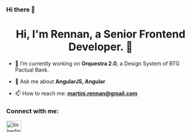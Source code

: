 ### Hi there 👋

<!--
**rennan/rennan** is a ✨ _special_ ✨ repository because its `README.md` (this file) appears on your GitHub profile.

Here are some ideas to get you started:

- 🔭 I’m currently working on ...
- 🌱 I’m currently learning ...
- 👯 I’m looking to collaborate on ...
- 🤔 I’m looking for help with ...
- 💬 Ask me about ...
- 📫 How to reach me: ...
- 😄 Pronouns: ...
- ⚡ Fun fact: ...
-->

<h1 align="center">Hi, I'm Rennan, a Senior Frontend Developer. 🚀</h1>

- 🔭 I’m currently working on **Orquestra 2.0**, a Design System of BTG Pactual Bank.

- 💬 Ask me about **AngularJS, Angular**

- 📫 How to reach me: **martini.rennan@gmail.com**

<h3 align="left">Connect with me:</h3>
<p align="left">
  <a href="https://www.linkedin.com/in/rennanmartini/" target="_blank">
    <img align="center" src="https://raw.githubusercontent.com/rahuldkjain/github-profile-readme-generator/master/src/images/icons/Social/linked-in-alt.svg"  alt="linkedin logo" height="30" width="40" />
  </a>
</p>
